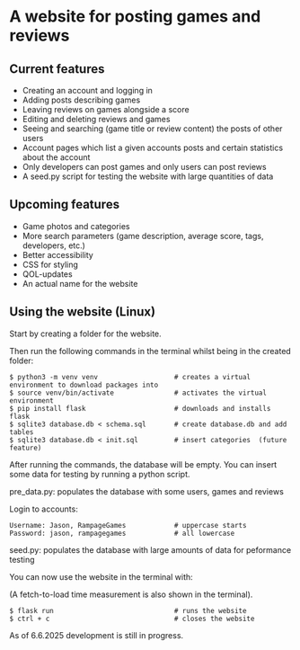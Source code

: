 # A website for posting games and reviews

## Current features

* Creating an account and logging in
* Adding posts describing games
* Leaving reviews on games alongside a score
* Editing and deleting reviews and games
* Seeing and searching (game title or review content) the posts of other users
* Account pages which list a given accounts posts and certain statistics about the account
* Only developers can post games and only users can post reviews
* A seed.py script for testing the website with large quantities of data

## Upcoming features

* Game photos and categories
* More search parameters (game description, average score, tags, developers, etc.)
* Better accessibility
* CSS for styling
* QOL-updates
* An actual name for the website

## Using the website (Linux)

Start by creating a folder for the website.

Then run the following commands in the terminal whilst being in the created folder:
```
$ python3 -m venv venv                   # creates a virtual environment to download packages into
$ source venv/bin/activate               # activates the virtual environment
$ pip install flask                      # downloads and installs flask
$ sqlite3 database.db < schema.sql       # create database.db and add tables
$ sqlite3 database.db < init.sql         # insert categories  (future feature)
```

After running the commands, the database will be empty. You can insert some data for testing by running a python script.

pre_data.py: populates the database with some users, games and reviews

Login to accounts:
```
Username: Jason, RampageGames            # uppercase starts
Password: jason, rampagegames            # all lowercase
```

seed.py: populates the database with large amounts of data for peformance testing

You can now use the website in the terminal with:

(A fetch-to-load time measurement is also shown in the terminal).
```
$ flask run                              # runs the website
$ ctrl + c                               # closes the website
```

As of 6.6.2025 development is still in progress.